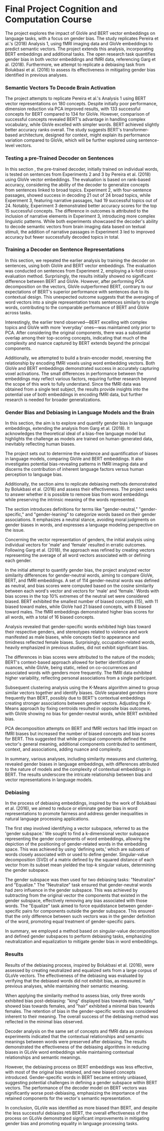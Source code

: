 # Final Project Cognition and Computation Course

The project explores the impact of GloVe and BERT vector embeddings on language tasks, with a focus on gender bias. The study replicates Pereira et al.'s (2018) Analysis 1, using fMRI imaging data and GloVe embeddings to predict semantic vectors. The project extends this analysis, incorporating BERT embeddings and additional tasks. The open research task quantifies gender bias in both vector embeddings and fMRI data, referencing Garg et al. (2018). Furthermore, we attempt to replicate a debiasing task from Bolukbasi et al. (2016) to assess its effectiveness in mitigating gender bias identified in previous analyses.

### Semantic Vectors To Decode Brain Activation

The project attempts to replicate Pereira et al.'s Analysis 1 using BERT vector representations on 180 concepts. Despite initially poor performance, dimension reduction via PCA improved results, with 133 successful concepts for BERT compared to 134 for GloVe. However, comparison of successful concepts revealed BERT's advantage in handling complex vocabulary, while GloVe excelled with simpler words. BERT achieved slightly better accuracy ranks overall. The study suggests BERT's transformer-based architecture, designed for context, might explain its performance variation compared to GloVe, which will be further explored using sentence-level vectors.

### Testing a pre-Trained Decoder on Sentences
In this section , the pre-trained decoder, initially trained on individual words, is tested on sentences from Experiments 2 and 3 by Pereira et al. (2018) using GloVe vector embeddings. The evaluation is based on rank-based accuracy, considering the ability of the decoder to generalize concepts from sentences linked to broad topics. Experiment 2, with four-sentence passages, showed success in decoding 21 out of 24 broad topics, while Experiment 3, featuring narrative passages, had 19 successful topics out of 24. Notably, Experiment 3 demonstrated better accuracy scores for the top 15 successful concepts. The difference in outcomes is attributed to the inclusion of narrative elements in Experiment 3, introducing more complex linguistic patterns. While both experiments showcased the decoder's ability to decode semantic vectors from brain imaging data based on textual stimuli, the addition of narrative passages in Experiment 3 led to improved accuracy but fewer successfully decoded topics in total.

### Training a Decoder on Sentence Representations
In this section, we repeated the earlier analysis by training the decoder on sentences, using both GloVe and BERT vector embeddings. The evaluation was conducted on sentences from Experiment 2, employing a k-fold cross-evaluation method. Surprisingly, the results initially showed no significant difference between BERT and GloVe. However, after performing PCA decomposition on the vectors, GloVe outperformed BERT, contrary to our expectations of BERT's superior performance with sentences due to its contextual design. This unexpected outcome suggests that the averaging of word vectors into a single representation treats sentences similarly to single words, contributing to the comparable performance of BERT and GloVe across tasks.

Interestingly, the earlier trend observed—BERT excelling with complex topics and GloVe with more 'everyday' ones—was maintained only prior to PCA. After considering the original components, there was a substantial overlap among their top-scoring concepts, indicating that much of the complexity and nuance captured by BERT extends beyond the principal components.

Additionally, we attempted to build a brain-encoder model, reversing the relationship by encoding fMRI voxels using word embedding vectors. Both GloVe and BERT embeddings demonstrated success in accurately capturing voxel activations. The small differences in performance between the embeddings may reflect various factors, requiring further research beyond the scope of this work to fully understand. Since the fMRI data was obtained from a single test subject, the results provide insights into the potential use of both embeddings in encoding fMRI data, but further research is needed for broader generalizations.

### Gender Bias and Debiasing in Language Models and the Brain

In this section, the aim is to explore and quantify gender bias in language embeddings, extending the analysis from Garg et al. (2018). It acknowledges the theoretical ideal of a bias-free language model but highlights the challenge as models are trained on human-generated data, inevitably reflecting human biases.

The project sets out to determine the existence and quantification of biases in language models, comparing GloVe and BERT embeddings. It also investigates potential bias-revealing patterns in fMRI imaging data and discerns the contribution of inherent language factors versus human perception to language bias.

Additionally, the section aims to replicate debiasing methods demonstrated by Bolukbasi et al. (2016) and assess their effectiveness. The project seeks to answer whether it is possible to remove bias from word embeddings while preserving the intrinsic meaning of the words represented.

The section introduces definitions for terms like "gender-neutral," "gender-specific," and "gender-leaning" to categorize words based on their gender associations. It emphasizes a neutral stance, avoiding moral judgments on gender biases in words, and expresses a language modeling perspective on the issue.

Concerning the vector representation of genders, the initial analysis using individual vectors for 'male' and 'female' resulted in erratic outcomes. Following Garg et al. (2018), the approach was refined by creating vectors representing the average of all word vectors associated with or defining each gender.

In the initial attempt to quantify gender bias, the project analyzed vector similarity differences for gender-neutral words, aiming to compare GloVe, BERT, and fMRI embeddings. A set of 114 gender-neutral words was defined as neutral, and bias scores were computed based on the cosine similarity between each word's vector and vectors for 'male' and 'female.' Words with bias scores in the top 10% extremes of the neutral set were considered biased. BERT exhibited the smallest number of biased concepts (15), with 11 biased toward males, while GloVe had 21 biased concepts, with 8 biased toward males. The fMRI embeddings demonstrated higher bias scores for all words, with a total of 16 biased concepts.

Analysis revealed that gender-specific words exhibited high bias toward their respective genders, and stereotypes related to violence and work manifested as male biases, while concepts tied to appearance and timidness reflected female biases. Surprisingly, occupation-related words, heavily emphasized in previous studies, did not exhibit significant bias.

The differences in bias scores were attributed to the nature of the models; BERT's context-based approach allowed for better identification of nuances, while GloVe, being static, relied on co-occurrences and associated words with genders more frequently. The fMRI data exhibited higher variability, reflecting personal associations from a single participant.

Subsequent clustering analysis using the K-Means algorithm aimed to group similar vectors together and identify biases. GloVe separated genders more frequently than BERT, possibly due to BERT's contextual embeddings creating stronger associations between gender vectors. Adjusting the K-Means approach by fixing centroids resulted in opposite bias outcomes, with GloVe showing no bias for gender-neutral words, while BERT exhibited bias.

PCA decomposition attempts on BERT and fMRI vectors had little impact on fMRI biases but increased the number of biased concepts and bias scores for BERT. This suggested that while principal components defined the vector's general meaning, additional components contributed to sentiment, context, and associations, adding nuance and complexity.

In summary, various analyses, including similarity measures and clustering, revealed gender biases in language embeddings, with differences attributed to the nature of models and the complexity of contextual embeddings in BERT. The results underscore the intricate relationship between bias and vector representations in language models.


### Debiasing

In the process of debiasing embeddings, inspired by the work of Bolukbasi et al. (2016), we aimed to reduce or eliminate gender bias in word representations to promote fairness and address gender inequalities in natural language processing applications.

The first step involved identifying a vector subspace, referred to as the 'gender subspace.' We sought to find a k-dimensional vector subspace representing the gender components of word embeddings, allowing the depiction of the positioning of gender-related words in the embedding space. This was achieved by using 'defining sets,' which are subsets of words closely associated with or used to define gender. Singular-value decomposition (SVD) of a matrix defined by the squared distance of each vector from its subset mean yielded the top-k singular values, determining the gender subspace.

The gender subspace was then used for two debiasing tasks: "Neutralize" and "Equalize." The "Neutralize" task ensured that gender-neutral words had zero influence in the gender subspace. This was achieved by subtracting from the original vector the components that existed in the gender subspace, effectively removing any bias associated with those words. The "Equalize" task aimed to force equidistance between gender-specific pairs for components outside the gender subspace. This ensured that the only difference between such vectors was in the gender definition of the word, promoting equal treatment of gender-specific pairs.

In summary, we employed a method based on singular-value decomposition and defined gender subspaces to perform debiasing tasks, emphasizing neutralization and equalization to mitigate gender bias in word embeddings.

### Results

Results of the debiasing process, inspired by Bolukbasi et al. (2016), were assessed by creating neutralized and equalized sets from a large corpus of GLoVe vectors. The effectiveness of the debiasing was evaluated by verifying that the debiased words did not exhibit bias, as measured in previous analyses, while maintaining their semantic meaning.

When applying the similarity method to assess bias, only three words exhibited bias post-debiasing: "king" displayed bias towards males, "lady" showed bias towards females, and "hair" exhibited a minimal bias towards females. The retention of bias in the gender-specific words was considered inherent to their meaning. The overall success of the debiasing method was reflected in the minimal bias observed.

Decoder analysis on the same set of concepts and fMRI data as previous experiments indicated that the contextual relationships and semantic meanings between words were preserved after debiasing. The results demonstrated the effectiveness of the debiasing algorithms in reducing biases in GLoVe word embeddings while maintaining contextual relationships and semantic meanings.

However, the debiasing process on BERT embeddings was less effective, with most of the original bias retained, and new biased concepts introduced. Gender-specific words in BERT became entirely unbiased, suggesting potential challenges in defining a gender subspace within BERT vectors. The performance of the decoder model on BERT vectors was significantly worse post-debiasing, emphasizing the importance of the retained components for the vector's semantic representation.

In conclusion, GLoVe was identified as more biased than BERT, and despite the less successful debiasing on BERT, the overall effectiveness of the process on GLoVe demonstrated significant improvements in mitigating gender bias and promoting equality in language processing tasks.
